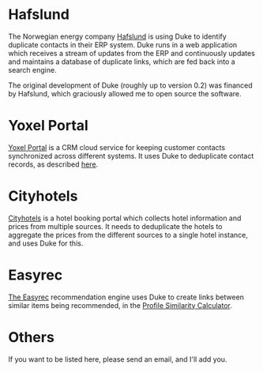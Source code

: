 # Hafslund #

The Norwegian energy company [Hafslund](http://www.hafslund.no) is using Duke to identify duplicate contacts in their ERP system. Duke runs in a web application which receives a stream of updates from the ERP and continuously updates and maintains a database of duplicate links, which are fed back into a search engine.

The original development of Duke (roughly up to version 0.2) was financed by Hafslund, which graciously allowed me to open source the software.

# Yoxel Portal #

[Yoxel Portal](http://yoxel.com) is a CRM cloud service for keeping customer contacts synchronized across different systems. It uses Duke to deduplicate contact records, as described [here](http://yoxel.uservoice.com/knowledgebase/articles/147010-how-does-yoxel-treat-contacts-with-the-same-name-i).

# Cityhotels #

[Cityhotels](http://cityhotels.no) is a hotel booking portal which collects hotel information and prices from multiple sources. It needs to deduplicate the hotels to aggregate the prices from the different sources to a single hotel instance, and uses Duke for this.

# Easyrec #

[The Easyrec](http://easyrec.sourceforge.net/wiki/index.php/Main_Page) recommendation engine uses Duke to create links between similar items being recommended, in the [Profile Similarity Calculator](http://easyrec.sourceforge.net/wiki/index.php/Profile_Similarity_Calculator).

# Others #

If you want to be listed here, please send an email, and I'll add you.